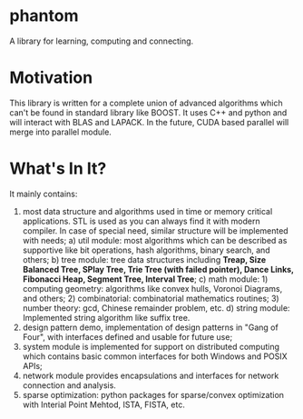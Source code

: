 # phantom
A library for learning, computing and connecting.

# Motivation

This library is written for a complete union of advanced algorithms which can't be found in standard library like BOOST. It uses C++ and python and will interact with BLAS and LAPACK. In the future, CUDA based parallel will merge into parallel module.

# What's In It?

 It mainly contains:

1. most data structure and algorithms used in time or memory critical applications. STL is used as you can always find it with modern compiler. In case of special need, similar structure will be implemented with needs;
	a) util module: most algorithms which can be described as supportive like bit operations, hash algorithms, binary search, and others;
	b) tree module: tree data structures including **Treap, Size Balanced Tree, SPlay Tree, Trie Tree (with failed pointer), Dance Links, Fibonacci Heap, Segment Tree, Interval Tree**;
	c) math module:
		1) computing geometry: algorithms like convex hulls, Voronoi Diagrams, and others;
		2) combinatorial: combinatorial mathematics routines;
		3) number theory: gcd, Chinese remainder problem, etc.
	d) string module: Implemented string algorithm like suffix tree.
2. design pattern demo, implementation of design patterns in "Gang of Four", with interfaces defined and usable for future use;
3. system module is implemented for support on distributed computing which contains basic common interfaces for both Windows and POSIX APIs;
4. network module provides encapsulations and interfaces for network connection and analysis.
5. sparse optimization: python packages for sparse/convex optimization with Interial Point Mehtod, ISTA, FISTA, etc.
 